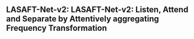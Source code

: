## LASAFT-Net-v2: LASAFT-Net-v2: Listen, Attend and Separate by Attentively aggregating Frequency Transformation
